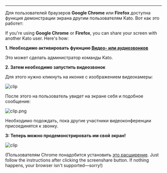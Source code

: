 ***

Для пользователей браузеров **Google Chrome** или **Firefox** доступна функция демонстрации экрана другим пользователям Kato. Вот как это работет:

If you're using **Google Chrome** or **Firefox**, you can share your screen with another Kato user. Here's how:

**1. Необходимо активировать фукнцию [Видео- или аудиозвонков](/articles/ru/voice-video/video-voice-calling)**

  Это может сделать администратор команды Kato.

**2. Затем необходимо запустить видеозвонок**

Для этого нужно кликнуть на иконке с изображением видеокамеры:
 
![clip](https://s3.amazonaws.com/kato-share/35131fa262ad4cda6d593742393cf56c72398877268e73401da7923b98076b36/clip.png)

После этого на пользователь увидет на экране себя и подобное сообщение:

![clip.png](https://s3.amazonaws.com/kato-share/c496dca817d36838c2c3bb71e787ac236174b41759822e89136e8bc8f7a3ef48/clip.png)

  Необходимо подождать, пока другие участники видеоконференции присоединятся к звонку.

**3: Теперь можно продемонстрировать им свой экран!**

![clip](https://s3.amazonaws.com/kato-share/de755d8becd2e5a7379856437aa09307e6206e88345028b8427a71d214d0e61a/clip.png)

(Пользователям Chrome понадобится установить [это расширение](https://chrome.google.com/webstore/detail/katoim-screensharing/elfaklmcfkabijfpimckfggeaafceecn). Just follow the instructions after clicking the screenshare button. If nothing happens, your browser isn't supported—sorry!)

